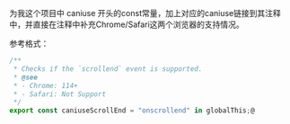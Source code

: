 为我这个项目中 caniuse 开头的const常量，加上对应的caniuse链接到其注释中，并直接在注释中补充Chrome/Safari这两个浏览器的支持情况。

参考格式：

```ts
/**
 * Checks if the `scrollend` event is supported.
 * @see 
 * - Chrome: 114+
 * - Safari: Not Support
 */
export const caniuseScrollEnd = "onscrollend" in globalThis;@
```

